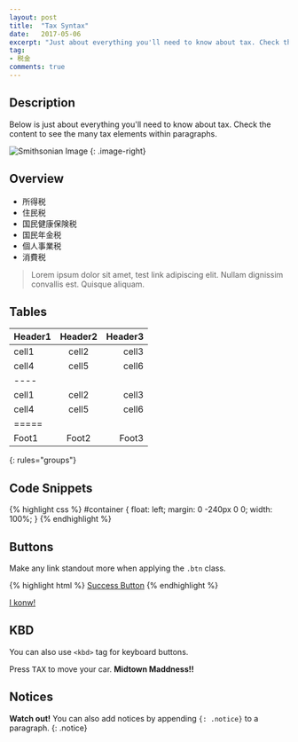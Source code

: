 ```yaml
---
layout: post
title:  "Tax Syntax"
date:   2017-05-06
excerpt: "Just about everything you'll need to know about tax. Check the content to see the many tax elements within paragraphs."
tag:
- 税金 
comments: true
---
```


## Description

Below is just about everything you'll need to know about tax. Check the content to see the many tax elements within paragraphs.

![Smithsonian Image](https://www.drwallet.jp/navi/wp-content/uploads/2015/11/151124I-02.jpg)
{: .image-right}

## Overview
* 所得税
* 住民税
* 国民健康保険税
* 国民年金税
* 個人事業税
* 消費税

> Lorem ipsum dolor sit amet, test link adipiscing elit. Nullam dignissim convallis est. Quisque aliquam.

## Tables

| Header1 | Header2 | Header3 |
|:--------|:-------:|--------:|
| cell1   | cell2   | cell3   |
| cell4   | cell5   | cell6   |
|----
| cell1   | cell2   | cell3   |
| cell4   | cell5   | cell6   |
|=====
| Foot1   | Foot2   | Foot3
{: rules="groups"}

## Code Snippets

{% highlight css %}
#container {
  float: left;
  margin: 0 -240px 0 0;
  width: 100%;
}
{% endhighlight %}

## Buttons

Make any link standout more when applying the `.btn` class.

{% highlight html %}
<a href="#" class="btn btn-success">Success Button</a>
{% endhighlight %}

<div markdown="0"><a href="#" class="btn btn-info">I konw!</a></div>

## KBD

You can also use `<kbd>` tag for keyboard buttons.

Press <kbd>T</kbd><kbd>A</kbd><kbd>X</kbd> to move your car. **Midtown Maddness!!**

## Notices

**Watch out!** You can also add notices by appending `{: .notice}` to a paragraph.
{: .notice}
